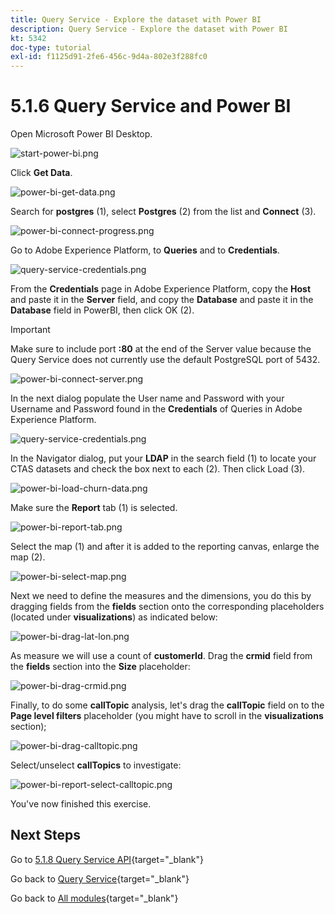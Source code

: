 ```yaml
---
title: Query Service - Explore the dataset with Power BI
description: Query Service - Explore the dataset with Power BI
kt: 5342
doc-type: tutorial
exl-id: f1125d91-2fe6-456c-9d4a-802e3f288fc0
---
```

# 5.1.6 Query Service and Power BI

Open Microsoft Power BI Desktop.

![start-power-bi.png](./images/startpowerbi.png)

Click **Get Data**.

![power-bi-get-data.png](./images/powerbigetdata.png)

Search for **postgres** (1), select **Postgres** (2) from the list and **Connect** (3).

![power-bi-connect-progress.png](./images/powerbiconnectprogress.png)

Go to Adobe Experience Platform, to **Queries** and to **Credentials**.

![query-service-credentials.png](./images/queryservicecredentials.png)

From the **Credentials** page in Adobe Experience Platform, copy the **Host** and paste it in the **Server** field, and copy the **Database** and paste it in the **Database** field in PowerBI, then click OK (2).

>[!IMPORTANT]
>
>Make sure to include port **:80** at the end of the Server value because the Query Service does not currently use the default PostgreSQL port of 5432.

![power-bi-connect-server.png](./images/powerbiconnectserver.png)

In the next dialog populate the User name and Password with your Username and Password found in the **Credentials** of Queries in Adobe Experience Platform.

![query-service-credentials.png](./images/queryservicecredentials.png)

In the Navigator dialog, put your **LDAP** in the search field (1) to locate your CTAS datasets and check the box next to each (2). Then click Load (3).

![power-bi-load-churn-data.png](./images/powerbiloadchurndata.png)

Make sure the **Report** tab (1) is selected.

![power-bi-report-tab.png](./images/powerbireporttab.png)

Select the map (1) and after it is added to the reporting canvas, enlarge the map (2).

![power-bi-select-map.png](./images/powerbiselectmap.png)

Next we need to define the measures and the dimensions, you do this by dragging fields from the **fields** section onto the corresponding placeholders (located under **visualizations**) as indicated below:

![power-bi-drag-lat-lon.png](./images/powerbidraglatlon.png)

As measure we will use a count of **customerId**. Drag the **crmid** field from the **fields** section into the **Size** placeholder:

![power-bi-drag-crmid.png](./images/powerbidragcrmid.png)

Finally, to do some **callTopic** analysis, let's drag the **callTopic** field on to the **Page level filters** placeholder (you might have to scroll in the **visualizations** section);

![power-bi-drag-calltopic.png](./images/powerbidragcalltopic.png)

Select/unselect **callTopics** to investigate:

![power-bi-report-select-calltopic.png](./images/powerbireportselectcalltopic.png)

You've now finished this exercise.

## Next Steps

Go to [5.1.8 Query Service API](./ex8.md){target="_blank"}

Go back to [Query Service](./query-service.md){target="_blank"}

Go back to [All modules](./../../../../overview.md){target="_blank"}
